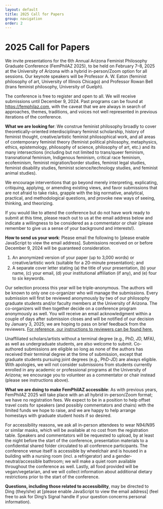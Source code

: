 ```yaml
---
layout: default
title: 2025 Call for Papers
group: navigation
order: 2
---
```


# 2025 Call for Papers

We invite presentations for the 6th Annual Arizona Feminist Philosophy Graduate Conference (FemPhilAZ 2025), to be held on February 7–8, 2025 at the University of Arizona with a hybrid in-person/Zoom option for all sessions. Our keynote speakers will be Professor A. W. Eaton (feminist philosophy of art, University of Illinois Chicago) and Professor Rowan Bell (trans feminist philosophy, University of Guelph).

The conference is free to register and open to all. We will receive submissions until December 9, 2024. Past programs can be found at <https://femphilaz.com>, with the caveat that we are always in search of approaches, themes, traditions, and voices not well represented in previous iterations of the conference.

**What we are looking for**: We construe feminist philosophy broadly to cover theoretically-oriented interdisciplinary feminist scholarship, history of feminist thought, creative/artistic feminist philosophical work, and all areas of contemporary feminist theory (feminist political philosophy, metaphysics, ethics, epistemology, philosophy of science, philosophy of art, etc.) and its many intersections (including but not limited to trans/queer feminism, transnational feminism, Indigenous feminism, critical race feminism, ecofeminism, feminist migration/border studies, feminist legal studies, feminist disability studies, feminist science/technology studies, and feminist animal studies).

We encourage interventions that go beyond merely interpreting, explicating, critiquing, applying, or amending existing views, and favor submissions that are not afraid to take risks, grapple with the big normative, analytical, practical, and methodological questions, and provoke new ways of seeing, thinking, and theorizing.

If you would like to attend the conference but do not have work ready to submit at this time, please reach out to us at the email address below and indicate a willingness to be considered as a commentator or chair (please remember to give us a sense of your background and interests!).

<script language="JavaScript" type="text/javascript">
  var fem = "femphilaz";
  var arr = "@";
  var phil = "gmail";
  var dot = ".";
  var arizona = "com";
  var s = " ";
  document.write("<p><strong>How to send us your work</strong>: Please email the following to" + s + "<a href='" + "mail" + "to:" + fem + arr + phil + dot + arizona + "'>" + fem + arr + phil + dot + arizona + "</a>. Submissions received on or before December 9, 2024 will be guaranteed consideration.</p>");
</script>
<noscript><p><strong>How to send us your work</strong>: Please email the following to [please enable JavaScript to view the email address]. Submissions received on or before December 9, 2024 will be guaranteed consideration.</p></noscript>

1. An anonymized version of your paper (up to 3,000 words) or creative/artistic work (suitable for a 20-minute presentation); and
2. A separate cover letter stating (a) the title of your presentation, (b) your name, (c) your email, (d) your institutional affiliation (if any), and (e) four to six keywords.

Our selection process this year will be triple-anonymous. The authors will be known to only one co-organizer who will manage the submissions. Every submission will first be reviewed anonymously by two of our philosophy graduate students and/or faculty members at the University of Arizona. The co-organizers will then together decide on a conference program anonymously as well. You will receive an email acknowledgment within a couple of days after submission closes and will be notified of our decision by January 3, 2025; we are hoping to pass on brief feedback from the reviewers. [For reference, our instructions to reviewers can be found here.](https://www.femphilaz.com/2025-instructions-to-reviewers/)

Unaffiliated scholars/artists without a terminal degree (e.g., PhD, JD, MFA), as well as undergraduate students, are also welcome to submit. Co-authored submissions are eligible so long as none of the authors has received their terminal degree at the time of submission, except that graduate students pursuing joint degrees (e.g., PhD-JD) are always eligible. With apologies, we will not consider submissions from students currently enrolled in any academic or professional programs at the University of Arizona; we encourage you to volunteer as a commentator or chair instead (please see instructions above).

**What we are doing to make FemPhilAZ accessible**: As with previous years, FemPhilAZ 2025 will take place with an all hybrid in-person/Zoom format; we have no registration fees. We expect to be in a position to help offset travel costs for speakers (and possibly commentators and chairs) with the limited funds we hope to raise, and we are happy to help arrange homestays with graduate student hosts if so desired.

For accessibility reasons, we ask all in-person attendees to wear N94/N95 or similar masks, which will be available at no cost from the registration table. Speakers and commentators will be requested to upload, by at least the night before the start of the conference, presentation materials to a confidential shared folder circulated to all conference participants. The conference venue itself is accessible by wheelchair and is housed in a building with a nursing room (incl. a refrigerator) and a gender-neutral/accessible bathroom; we will make a quiet room available throughout the conference as well. Lastly, all food provided will be vegan/vegetarian, and we will collect information about additional dietary restrictions prior to the start of the conference.

<script language="JavaScript" type="text/javascript">
  var a = "arizona.edu";
  var b = ".";
  var c = "din";
  var d = " ";
  var e = "@";
  document.write("<p><strong>Questions, including those related to accessibility</strong>, may be directed to Ding (they/she) at" + d + "<a href='" + "mail" + "to:" + c + e + a + "'>" + c + e + a + "</a> (feel free to ask for Ding’s Signal handle if your question concerns personal information).</p>");
</script>
<noscript><p><strong>Questions, including those related to accessibility</strong>, may be directed to Ding (they/she) at [please enable JavaScript to view the email address] (feel free to ask for Ding’s Signal handle if your question concerns personal information).</p></noscript>